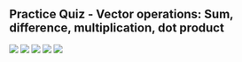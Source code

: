 ## Practice Quiz - Vector operations: Sum, difference, multiplication, dot product

![](/C1/w3/pq1/ss1.png)
![](/C1/w3/pq1/ss2.png)
![](/C1/w3/pq1/ss3.png)
![](/C1/w3/pq1/ss4.png)
![](/C1/w3/pq1/ss5.png)